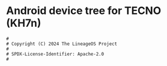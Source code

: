 # Android device tree for TECNO  (KH7n)

```
#
# Copyright (C) 2024 The LineageOS Project
#
# SPDX-License-Identifier: Apache-2.0
#
```
